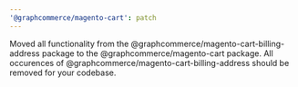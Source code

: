 ```yaml
---
'@graphcommerce/magento-cart': patch
---
```


Moved all functionality from the @graphcommerce/magento-cart-billing-address package to the @graphcommerce/magento-cart package. All occurences of @graphcommerce/magento-cart-billing-address should be removed for your codebase.
